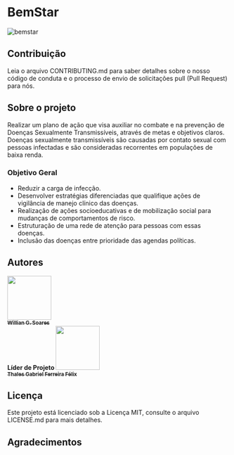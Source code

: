 # BemStar

![bemstar](https://user-images.githubusercontent.com/89430965/137225552-6685f72f-af3a-4597-be75-5c227ad47d2f.png)


## Contribuição
Leia o arquivo CONTRIBUTING.md para saber detalhes sobre o nosso código de conduta e o processo de envio de solicitações pull (Pull Request) para nós.

## Sobre o projeto
Realizar um plano de ação que visa auxiliar no combate e na prevenção de Doenças Sexualmente Transmissíveis, através de metas e objetivos claros.
Doenças sexualmente transmissíveis são causadas por contato sexual com pessoas infectadas e são consideradas recorrentes em populações de baixa renda.

### Objetivo Geral 
- Reduzir a carga de infecção.
- Desenvolver estratégias diferenciadas que qualifique ações de vigilância de manejo clínico das doenças.
- Realização de ações socioeducativas e de mobilização social para mudanças de comportamentos de risco.
- Estruturação de uma rede de atenção para pessoas com essas doenças. 
- Inclusão das doenças entre prioridade das agendas políticas.

## Autores
<!-- ALL-CONTRIBUTORS-LIST:START - Do not remove or modify this section -->
<!-- prettier-ignore-start -->
<!-- markdownlint-disable -->
<table>
  <tr>
   <a href="https://github.com/WillianGomesSoares"><img src="https://avatars.githubusercontent.com/u/89430965?v=4" width="100px;" alt=""/><br /><sub><b>Willian G. Soares </b></sub></a><br /> <b>Líder de Projeto </b>
    
  <tr>
   <a href="https://github.com/thalesgfelix"><img src="https://avatars.githubusercontent.com/u/90735076?s=400&u=61057541b0015aa3c793d7c069540724c23b73d0&v=4" width="100px;" alt=""/><br /><sub><b>Thales Gabriel Ferreira Félix </b></sub></a><br />
      

      
<!-- markdownlint-restore -->
<!-- prettier-ignore-end -->
<!-- ALL-CONTRIBUTORS-LIST:END -->

## Licença
    
Este projeto está licenciado sob a Licença MIT, consulte o arquivo LICENSE.md para mais detalhes.

## Agradecimentos
    

